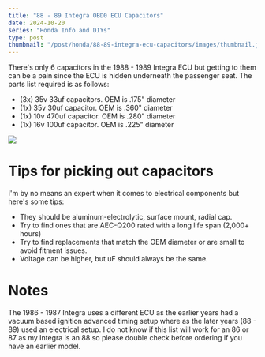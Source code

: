 ```yaml
---
title: "88 - 89 Integra OBD0 ECU Capacitors"
date: 2024-10-20
series: "Honda Info and DIYs"
type: post
thumbnail: "/post/honda/88-89-integra-ecu-capacitors/images/thumbnail.jpg"
---
```



There's only 6 capacitors in the 1988 - 1989 Integra ECU but getting to them can be a pain since the ECU is hidden underneath the passenger seat. The parts list required is as follows:

- (3x) 35v 33uf capacitors. OEM is .175" diameter
- (1x) 35v 30uf capacitor. OEM is .360" diameter
- (1x) 10v 470uf capacitor. OEM is .280" diameter
- (1x) 16v 100uf capacitor. OEM is .225" diameter

![](./images/2.jpg)  

# Tips for picking out capacitors

I'm by no means an expert when it comes to electrical components but here's some tips:
- They should be aluminum-electrolytic, surface mount, radial cap.
- Try to find ones that are AEC-Q200 rated with a long life span (2,000+ hours)
- Try to find replacements that match the OEM diameter or are small to avoid fitment issues.
- Voltage can be higher, but uF should always be the same.

# Notes

The 1986 - 1987 Integra uses a different ECU as the earlier years had a vacuum based ignition advanced timing setup where as the later years (88 - 89) used an electrical setup. I do not know if this list will work for an 86 or 87 as my Integra is an 88 so please double check before ordering if you have an earlier model.